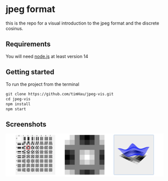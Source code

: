 # jpeg format

this is the repo for a visual introduction to the jpeg format and the discrete cosinus.

## Requirements
You will need [node.js](https://nodejs.org/en/) at least version 14

## Getting started
To run the project from the terminal
```
git clone https://github.com/timHau/jpeg-vis.git
cd jpeg-vis
npm install
npm start
```

## Screenshots
![discrete cosine plot](./screenshots/dc_plot.png)